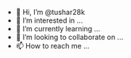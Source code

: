 - 👋 Hi, I’m @tushar28k
- 👀 I’m interested in ...
- 🌱 I’m currently learning ...
- 💞️ I’m looking to collaborate on ...
- 📫 How to reach me ...

<!---
tushar28k/tushar28k is a ✨ special ✨ repository because its `README.md` (this file) appears on your GitHub profile.
You can click the Preview link to take a look at your changes.
--->
